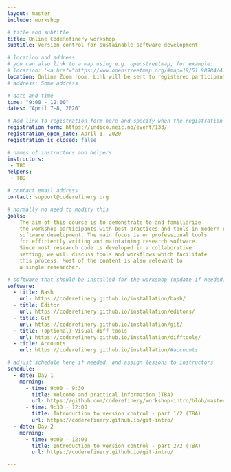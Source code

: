 ```yaml
---
layout: master
include: workshop

# title and subtitle
title: Online CodeRefinery workshop 
subtitle: Version control for sustainable software development

# location and address
# you can also link to a map using e.g. openstreetmap, for example:
# location: '<a href="https://www.openstreetmap.org/#map=19/51.98984/4.37517" target="_blank">TU Delft Faculty of Aerospace Hall J (62-1-20.1)</a>'
location: Online Zoom room. Link will be sent to registered participants.
# address: Some address

# date and time
time: "9:00 - 12:00"
dates: "April 7-8, 2020"

# Add link to registration form here and specify when the registration opens and whether it is closed
registration_form: https://indico.neic.no/event/133/
registration_open_date: April 1, 2020
registration_is_closed: false

# names of instructors and helpers
instructors:
 - TBD
helpers:
 - TBD

# contact email address
contact: support@coderefinery.org

# normally no need to modify this
goals:
    The aim of this course is to demonstrate to and familiarize
    the workshop participants with best practices and tools in modern research
    software development. The main focus is on professional tools
    for efficiently writing and maintaining research software.
    Since most research code is developed in a collaborative
    setting, we will discuss tools and workflows which facilitate
    this process. Most of the content is also relevant to
    a single researcher.

# software that should be installed for the workshop (update if needed)
software:
  - title: Bash
    url: https://coderefinery.github.io/installation/bash/
  - title: Editor
    url: https://coderefinery.github.io/installation/editors/
  - title: Git
    url: https://coderefinery.github.io/installation/git/
  - title: (optional) Visual diff tools
    url: https://coderefinery.github.io/installation/difftools/
  - title: Accounts
    url: https://coderefinery.github.io/installation/#accounts

# adjust schedule here if needed, and assign lessons to instructors
schedule:
  - date: Day 1
    morning:
      - time: 9:00 - 9:30
        title: Welcome and practical information (TBA)
        url: https://github.com/coderefinery/workshop-intro/blob/master/README.md
      - time: 9:30 - 12:00
        title: Introduction to version control - part 1/2 (TBA)
        url: https://coderefinery.github.io/git-intro/
  - date: Day 2
    morning:
      - time: 9:00 - 12:00
        title: Introduction to version control - part 2/2 (TBA)
        url: https://coderefinery.github.io/git-intro/

---
```

